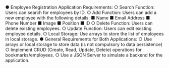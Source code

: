● Employee Registration Application Requirements:
○ Search Function: Users can search for employees by ID.
○ Add Function: Users can add a new employee with the following
details:
■ Name
■ Email Address
■ Phone Number
■ Image
■ Position
■ ID
○ Delete Function: Users can delete existing employees.
○ Update Function: Users can edit existing employee details.
○ Local Storage: Use arrays to store the list of employees in local
storage.
● General Requirements for Both Applications:
○ Use arrays or local storage to store data (is not compulsory to
data persistence)
○ Implement CRUD (Create, Read, Update, Delete) operations for
bookmarks/employees.
○ Use a JSON Server to simulate a backend for the application.
